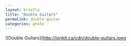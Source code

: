 ```yaml
---
layout: briefly
title: "Double Guitars"  
permalink: double-guitar
categories: photo
---
```


![Double Guitars](http://jonkit.ca/cdn/double-guitars.jpeg